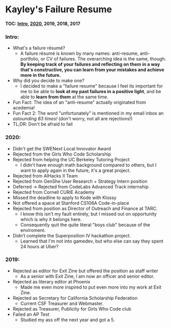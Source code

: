 # Kayley's Failure Resume  
**TOC: [Intro](https://github.com/kayleyseow/kayleyseow/blob/master/FailureResume.md#intro), [2020](https://github.com/kayleyseow/kayleyseow/blob/master/FailureResume.md#2020), 2019, 2018, 2017**
### Intro:
- What's a failure résumé?  
  - A failure résumé is known by many names: anti-resume, anti-portfolio, or CV of failures. The overarching idea is the same, though. **By keeping track of your failures and reflecting on them in a way that's constructive, you can learn from your mistakes and achieve more in the future.**
- Why did you decide to make one?  
  - I decided to make a "failure resume" because I feel its important for me to be able to **look at my past failures in a positive light**, and be able to **learn from them** at the same time.
- Fun Fact: The idea of an "anti-resume" actually originated from acedemia!
- Fun Fact 2: The word "unfortunately" is mentioned in my email inbox an _astounding 83 times!_ (don't worry, not all are rejections!)  
- TL;DR: Don't be afraid to fail
### 2020:
- Didn't get the SWENext Local Innovator Award 
- Rejected from the Girls Who Code Scholarship
- Rejected from helping the UC Berkeley Tutoring Project
  - I didn't have enough math background compared to others, but I want to apply again in the future, it's a great project.
- Rejected from AIHacks II Team
- Rejected from GenShe User Research + Strategy Intern position
- Deferred → Rejected from CodeLabs Advanced Track internship
- Rejected from Cornell CURIE Academy
- Missed the deadline to apply to Kode with Klossy
- Not offered a space at Stanford CS106A Code-in-place
- Rejected from position as Director of Outreach and Finance at TARC.
  - I know this isn't my fault entirely, but I missed out on opportunity which is why it belongs here.
  - Consequently quit the quite literal "boys club" because of the enviroment.
- Didn’t complete the Superposition IV hackathon project.
  - Learned that I'm not into gamedev, but who else can say they spent 24 hours at Uber?
### 2019:
- Rejected as editor for Exit Zine but offered the position as staff writer
  - As a senior with Exit Zine, I am now an officer and senior editor.
- Rejected as literary editor at Phoenix
  - Made me even more inspired to put even more into my work at Exit Zine.
- Rejected as Secretary for California Scholarship Federation
  - Current CSF Treasurer and Webmaster.
- Rejected as Treasurer, Publicity for Girls Who Code club
- Failed an AP Test
  - Studied my ass off the next year and got a 5.
